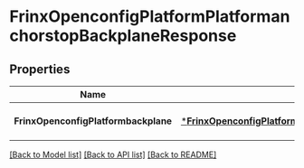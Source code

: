 # FrinxOpenconfigPlatformPlatformanchorstopBackplaneResponse

## Properties
Name | Type | Description | Notes
------------ | ------------- | ------------- | -------------
**FrinxOpenconfigPlatformbackplane** | [***FrinxOpenconfigPlatformPlatformanchorstopBackplane**](frinx.openconfig.platform.platformanchorstop.Backplane.md) |  | [optional] [default to null]

[[Back to Model list]](../README.md#documentation-for-models) [[Back to API list]](../README.md#documentation-for-api-endpoints) [[Back to README]](../README.md)


